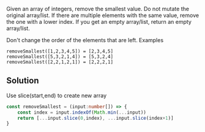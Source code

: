 Given an array of integers, remove the smallest value. Do not mutate the original array/list. If there are multiple elements with the same value, remove the one with a lower index. If you get an empty array/list, return an empty array/list.

Don't change the order of the elements that are left.
Examples

```
removeSmallest([1,2,3,4,5]) = [2,3,4,5]
removeSmallest([5,3,2,1,4]) = [5,3,2,4]
removeSmallest([2,2,1,2,1]) = [2,2,2,1]
```

## Solution

Use slice(start,end) to create new array

```typescript
const removeSmallest = (input:number[]) => {
    const index = input.indexOf(Math.min(...input))
    return [...input.slice(0,index), ...input.slice(index+1)]
}
```

